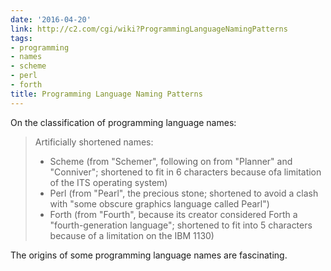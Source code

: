 ```yaml
---
date: '2016-04-20'
link: http://c2.com/cgi/wiki?ProgrammingLanguageNamingPatterns
tags:
- programming
- names
- scheme
- perl
- forth
title: Programming Language Naming Patterns
---
```


On the classification of programming language names:

>Artificially shortened names:
>
>- Scheme (from "Schemer", following on from "Planner" and "Conniver"; shortened to fit in 6 characters because ofa limitation of the ITS operating system)
>- Perl (from "Pearl", the precious stone; shortened to avoid a clash with "some obscure graphics language called Pearl")
>- Forth (from "Fourth", because its creator considered Forth a "fourth-generation language"; shortened to fit into 5 characters because of a limitation on the IBM 1130)

The origins of some programming language names are fascinating.
